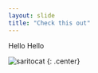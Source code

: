 ```yaml
---
layout: slide
title: "Check this out"
---
```


Hello Hello 

![saritocat](https://octodex.github.com/images/saritocat.png)
{: .center}
